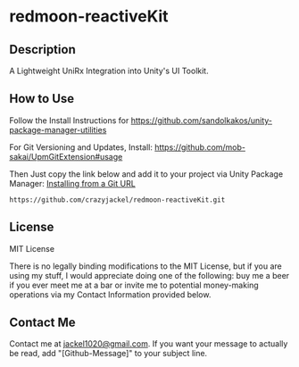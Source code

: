 # redmoon-reactiveKit

## Description
A Lightweight UniRx Integration into Unity's UI Toolkit.

## How to Use
Follow the Install Instructions for https://github.com/sandolkakos/unity-package-manager-utilities

For Git Versioning and Updates, Install: https://github.com/mob-sakai/UpmGitExtension#usage

Then Just copy the link below and add it to your project via Unity Package Manager: [Installing from a Git URL](https://docs.unity3d.com/Manual/upm-ui-giturl.html)
```
https://github.com/crazyjackel/redmoon-reactiveKit.git
```
## License
MIT License

There is no legally binding modifications to the MIT License, but if you are using my stuff, I would appreciate doing one of the following: buy me a beer if you ever meet me at a bar or invite me to potential money-making operations via my Contact Information provided below.

## Contact Me
Contact me at jackel1020@gmail.com.
If you want your message to actually be read, add "[Github-Message]" to your subject line.
